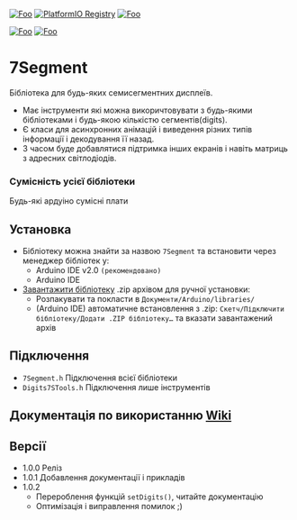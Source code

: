 [![Foo](https://img.shields.io/badge/Library%20Manager-7Segment%201.0.2-000282.svg?style=for-the-badge&logo=arduino)](https://www.arduino.cc/reference/en/libraries/7segment)
[![PlatformIO Registry](https://badges.registry.platformio.org/packages/denyschuhlib/library/7Segment.svg)](https://registry.platformio.org/libraries/denyschuhlib/7Segment)
[![Foo](https://img.shields.io/badge/How%20to%20install%3F-ArduBadge-000282.svg?logo=arduino)](https://www.ardu-badge.com/7Segment)

[![Foo](https://img.shields.io/badge/README-English-fff700.svg?style=for-the-badge)](https://github-com.translate.goog/DenysChuhlib/7Segment?_x_tr_sl=uk&_x_tr_tl=en)
[![Foo](https://img.shields.io/badge/README-Руский-fff700.svg?style=for-the-badge)](https://github-com.translate.goog/DenysChuhlib/7Segment?_x_tr_sl=uk&_x_tr_tl=ru)


# 7Segment
Бібліотека для будь-яких семисегментних дисплеїв.
- Має інструменти які можна викоричтовувати з будь-якими бібліотеками і будь-якою кількістю сегментів(digits).
- Є класи для асинхронних анімацій і виведення різних типів інформації і декодування її назад.
- З часом буде добавлятися підтримка інших екранів і навіть матриць з адресних світлодіодів.

### Сумісність усієї бібліотеки
Будь-які ардуіно сумісні плати

## Установка
- Бібліотеку можна знайти за назвою `7Segment` та встановити через менеджер бібліотек у:
    - Arduino IDE v2.0 `(рекомендовано)`
    - Arduino IDE
- [Завантажити бібліотеку](https://github.com/DenysChuhlib/7Segment/archive/refs/heads/main.zip) .zip архівом для ручної установки:
    - Розпакувати та покласти в `Документи/Arduino/libraries/`
    - (Arduino IDE) автоматичне встановлення з .zip: `Скетч/Підключити бібліотеку/Додати .ZIP бібліотеку…` та вказати завантажений архів

## Підключення
- `7Segment.h` Підключення всієї бібліотеки
- `Digits7STools.h` Підключення лише інструментів

## Документація по використанню [Wiki](https://github.com/DenysChuhlib/7Segment/wiki)
 
## Версії
- 1.0.0 Реліз
- 1.0.1 Добавлення документації і прикладів
- 1.0.2 
    - Перероблення функцій `setDigits()`, читайте документацію
    - Оптимізація і виправлення помилок ;)
